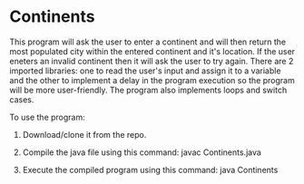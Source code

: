 # Continents

This program will ask the user to enter a continent and will then return the most populated city within the entered continent and it's location. If the user eneters an invalid continent then it will ask the user to try again. There are 2 imported libraries: one to read the user's input and assign it to a variable and the other to implement a delay in the program execution so the program will be more user-friendly. The program also implements loops and switch cases.

To use the program:

1. Download/clone it from the repo.

2. Compile the java file using this command: javac Continents.java

3. Execute the compiled program using this command: java Continents

